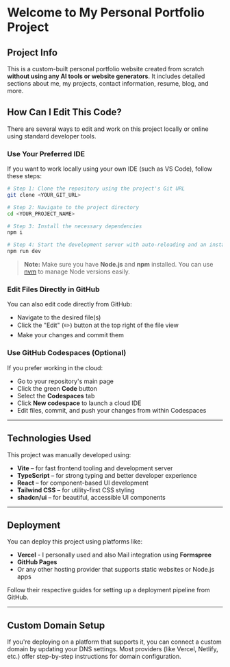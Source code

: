 
# Welcome to My Personal Portfolio Project

## Project Info

This is a custom-built personal portfolio website created from scratch **without using any AI tools or website generators**. It includes detailed sections about me, my projects, contact information, resume, blog, and more.

## How Can I Edit This Code?

There are several ways to edit and work on this project locally or online using standard developer tools.

### Use Your Preferred IDE

If you want to work locally using your own IDE (such as VS Code), follow these steps:

```sh
# Step 1: Clone the repository using the project's Git URL
git clone <YOUR_GIT_URL>

# Step 2: Navigate to the project directory
cd <YOUR_PROJECT_NAME>

# Step 3: Install the necessary dependencies
npm i

# Step 4: Start the development server with auto-reloading and an instant preview
npm run dev
```

> **Note:** Make sure you have **Node.js** and **npm** installed. You can use [nvm](https://github.com/nvm-sh/nvm#installing-and-updating) to manage Node versions easily.

### Edit Files Directly in GitHub

You can also edit code directly from GitHub:

* Navigate to the desired file(s)
* Click the "Edit" (✏️) button at the top right of the file view
* Make your changes and commit them

### Use GitHub Codespaces (Optional)

If you prefer working in the cloud:

* Go to your repository's main page
* Click the green **Code** button
* Select the **Codespaces** tab
* Click **New codespace** to launch a cloud IDE
* Edit files, commit, and push your changes from within Codespaces

---

## Technologies Used

This project was manually developed using:

* **Vite** – for fast frontend tooling and development server
* **TypeScript** – for strong typing and better developer experience
* **React** – for component-based UI development
* **Tailwind CSS** – for utility-first CSS styling
* **shadcn/ui** – for beautiful, accessible UI components

---

## Deployment

You can deploy this project using platforms like:

* **Vercel** - I personally used and also Mail integration using **Formspree**
* **GitHub Pages**
* Or any other hosting provider that supports static websites or Node.js apps

Follow their respective guides for setting up a deployment pipeline from GitHub.

---

## Custom Domain Setup

If you're deploying on a platform that supports it, you can connect a custom domain by updating your DNS settings. Most providers (like Vercel, Netlify, etc.) offer step-by-step instructions for domain configuration.

